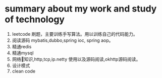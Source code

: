 # summary about my work and study of technology

1. leetcode 刷题，主要训练手写算法。用以训练自己的代码能力。
2. 阅读源码 mybatis,dubbo,spring ioc, spring aop。
3. 精通redis
4. 精通mysql
5. 网络知识,http,tcp,ip.netty 使用以及源码阅读,okhttp源码阅读。
6. 设计模式
7. clean code